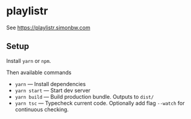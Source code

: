 # playlistr

See https://playlistr.simonbw.com

## Setup

Install `yarn` or `npm`.

Then available commands
 - `yarn` — Install dependencies
 - `yarn start` — Start dev server
 - `yarn build` — Build production bundle. Outputs to `dist/`
 - `yarn tsc` — Typecheck current code. Optionally add flag `--watch` for continuous checking.
